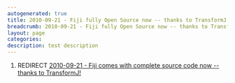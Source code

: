 ```yaml
---
autogenerated: true
title: 2010-09-21 - Fiji fully Open Source now -- thanks to TransformJ!
breadcrumb: 2010-09-21 - Fiji fully Open Source now -- thanks to TransformJ!
layout: page
categories: 
description: test description
---
```


1.  REDIRECT [2010-09-21 - Fiji comes with complete source code now -- thanks to TransformJ!](2010-09-21_-_Fiji_comes_with_complete_source_code_now_--_thanks_to_TransformJ!)
